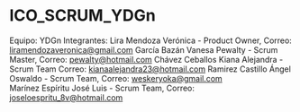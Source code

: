 # ICO_SCRUM_YDGn
Equipo: YDGn
Integrantes:
Lira Mendoza Verónica - Product Owner, Correo: liramendozaveronica@gmail.com 
García Bazán Vanesa Pewalty - Scrum Master, Correo: pewalty@hotmail.com 
Chávez Ceballos Kiana Alejandra - Scrum Team  Correo: kianaalejandra23@hotmail.com 
Ramirez Castillo Ángel Oswaldo - Scrum Team, Correo: weskeryoka@gmail.com  
Marínez Espíritu José Luis - Scrum Team, Correo: joseloespritu_8v@hotmail.com  
